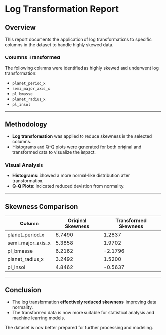 # Log Transformation Report

## Overview
This report documents the application of log transformations to specific columns in the dataset to handle highly skewed data.

### **Columns Transformed**
The following columns were identified as highly skewed and underwent log transformation:
- `planet_period_x`
- `semi_major_axis_x`
- `pl_bmasse`
- `planet_radius_x`
- `pl_insol`

---

## Methodology
- **Log transformation** was applied to reduce skewness in the selected columns.
- Histograms and Q-Q plots were generated for both original and transformed data to visualize the impact.

### **Visual Analysis**
- **Histograms**: Showed a more normal-like distribution after transformation.
- **Q-Q Plots**: Indicated reduced deviation from normality.

---

## Skewness Comparison
| Column              | Original Skewness | Transformed Skewness |
|---------------------|-------------------|----------------------|
| planet_period_x     | 6.7490            | 1.2837               |
| semi_major_axis_x   | 5.3858            | 1.9702               |
| pl_bmasse           | 6.2162            | -2.1796              |
| planet_radius_x     | 3.2492            | 1.5200               |
| pl_insol            | 4.8462            | -0.5637              |
---

## Conclusion
- The log transformation **effectively reduced skewness**, improving data normality.
- The transformed data is now more suitable for statistical analysis and machine learning models.

The dataset is now better prepared for further processing and modeling.
